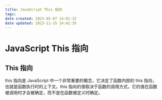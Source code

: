 ```yaml
---
title: JavaScript This 指向
tags: 
date created: 2023-05-07 14:01:32
date updated: 2023-11-25 14:42:35
---
```


# JavaScript This 指向

## This 指向

this 指向是 JavaScript 中一个非常重要的概念，它决定了函数内部的 this 指向，也就是函数执行时的上下文。this 指向的值取决于函数的调用方式，它的值在函数被调用时才会被确定，而不是在函数被定义时确定。
